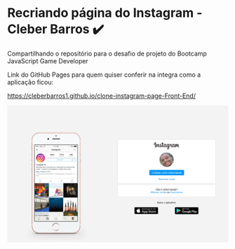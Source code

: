# Recriando página do Instagram  -  Cleber Barros  :heavy_check_mark:

Compartilhando o repositório para o desafio de projeto do Bootcamp JavaScript Game Developer

Link do GitHub Pages para quem quiser conferir na integra como a aplicação ficou:

 https://cleberbarros1.github.io/clone-instagram-page-Front-End/



![img01](img01.PNG)
